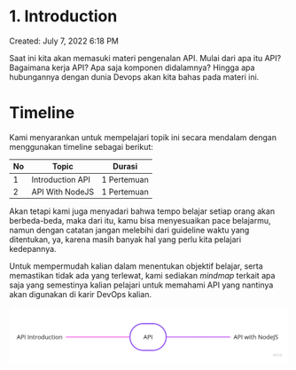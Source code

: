 # 1. Introduction

Created: July 7, 2022 6:18 PM

Saat ini kita akan memasuki materi pengenalan API. Mulai dari apa itu API? Bagaimana kerja API? Apa saja komponen didalamnya? Hingga apa hubungannya dengan dunia Devops akan kita bahas pada materi ini.

# **Timeline**

Kami menyarankan untuk mempelajari topik ini secara mendalam dengan menggunakan timeline sebagai berikut:

|No                                 |Topic                  |Durasi                   |
|-----------------------------------|-----------------------|-------------------------|
|1                                  |Introduction API       |1 Pertemuan              |
|2                                  |API With NodeJS        |1 Pertemuan              |

Akan tetapi kami juga menyadari bahwa tempo belajar setiap orang akan berbeda-beda, maka dari itu, kamu bisa menyesuaikan pace belajarmu, namun dengan catatan jangan melebihi dari guideline waktu yang ditentukan, ya, karena masih banyak hal yang perlu kita pelajari kedepannya.

Untuk mempermudah kalian dalam menentukan objektif belajar, serta memastikan tidak ada yang terlewat, kami sediakan *mindmap* terkait apa saja yang semestinya kalian pelajari untuk memahami API yang nantinya akan digunakan di karir DevOps kalian.

![Mind Map (1).jpg](1%20Introduction%20df544d407a6c40f2924f54f258092210/Mind_Map.jpg)